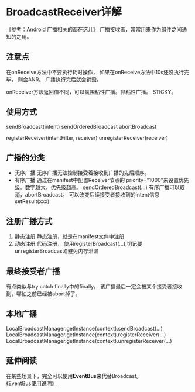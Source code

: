 # BroadcastReceiver详解
[《参考：Android 广播相关的都在这儿》](http://mp.weixin.qq.com/s/khUeEW0CRaSlWAt2ZNLJKw)
广播接收者，常常用来作为组件之间通知的之用。
## 注意点
在onReceive方法中不要执行耗时操作， 如果在onReceive方法中10s还没执行完毕， 则会ANR。
广播执行完后就会销毁。

onReceiver方法返回值不同，可以氛围粘性广播。非粘性广播。
STICKY。

## 使用方式
sendBroadcast(intent)
sendOrderedBroadcast
abortBroadcast

registerReceiver(intentFilter, receiver)
unregisterReceiver(receiver)
## 广播的分类
- 无序广播
无序广播无法控制接受着接收到广播的先后顺序。
- 有序广播
通过在manifest中配置Receiver节点的 priority="1000"来设置优先级。数字越大，优先级越高。
sendOrderedBroadcast(...)
有序广播可以取消，abortBroadcast。 可以改变后续接受者接收到的intent信息setResult(xxx)

## 注册广播方式
1. 静态注册
静态注册，就是在manifest文件中注册
2. 动态注册
代码注册， 使用registerBroadcast(...),切记要unregisterBroadcast()避免内存泄漏

## 最终接受者广播
有点类似与try catch finally中的finally。 该广播最后一定会被某个接受者接收到，哪怕之前已经被abort掉了。

## 本地广播
LocalBroadcastManager.getInstance(context).sendBroadcast(...)
LocalBroadcastManager.getInstance(context).registerReceiver(...)
LocalBroadcastManager.getInstance(context).unregisterReceiver(...)

## 延伸阅读
在某些场景下，完全可以使用**EventBus**来代替Broadcast。[《EventBus使用说明》]()
